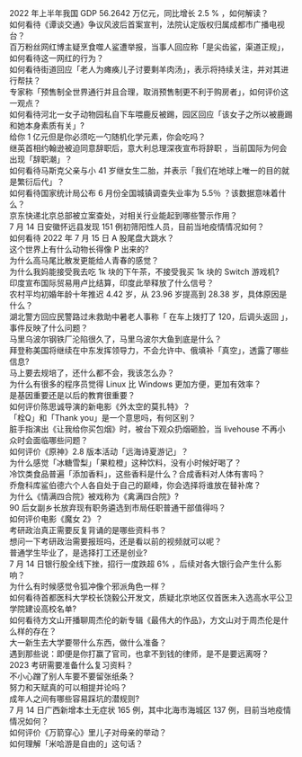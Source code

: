 2022 年上半年我国 GDP 56.2642 万亿元，同比增长 2.5 % ，如何解读？  
如何看待《谭谈交通》争议风波后首案宣判，法院认定版权归属成都市广播电视台？  
百万粉丝网红博主疑烹食噬人鲨遭举报，当事人回应称「是尖齿鲨，渠道正规」，如何看待这一网红的行为？  
如何看待街道回应「老人为瘫痪儿子讨要剩羊肉汤」，表示将持续关注，并对其进行帮扶？  
专家称「预售制全世界通行并且合理，取消预售制更不利于购房者」，如何评价这一观点？  
如何看待河北一女子动物园私自下车喂鹿反被踢，园区回应「该女子之所以被鹿踢和她本身素质有关」?  
给你 1 亿元但是你必须吃一勺随机化学元素，你会吃吗？  
继英首相约翰逊被迫同意辞职后，意大利总理深夜宣布将辞职 ，当前国际为何会出现「辞职潮」？  
如何看待马斯克父亲与小 41 岁继女生二胎，并表示「我们在地球上唯一的目的就是繁衍后代」？  
如何看待国家统计局公布 6 月份全国城镇调查失业率为 5.5％ ？该数据意味着什么？  
京东快递北京总部被立案查处，对相关行业能起到哪些警示作用？  
7 月 14 日安徽怀远县发现 151 例初筛阳性人员，目前当地疫情情况如何？  
如何看待 2022 年 7 月 15 日 A 股尾盘大跳水？  
这个世界上有什么动物长得像 P 出来的?  
为什么高马尾比散发更能给人青春的感觉？  
为什么我妈能接受我去吃 1k 块的下午茶，不接受我买 1k 块的 Switch 游戏机?  
印度宣布国际贸易用卢比结算，印度此举释放了什么信号？  
农村平均初婚年龄十年推迟 4.42 岁，从 23.96 岁提高到 28.38 岁，具体原因是什么？  
湖北警方回应民警路过未救助中暑老人事称「 在车上拨打了 120，后调头返回 」，事件反映了什么问题？  
马里乌波尔钢铁厂沦陷很久了，马里乌波尔大鱼到底是什么？  
拜登称美国将继续在中东发挥领导力，不会允许中、俄填补「真空」，透露了哪些信息?  
马上要去规培了，还什么都不会，我该怎么办？  
为什么有很多的程序员觉得 Linux 比 Windows 更加方便，更加有效率？  
是基因重要还是以后的教育很重要？  
如何评价陈思诚导演的新电影《外太空的莫扎特》？  
「栓Q」和「Thank you」是一个意思吗，有何区别？  
脏手指演出《让我给你买包烟》时，被台下观众扔烟砸脸，当 livehouse 不再小众时会面临哪些问题？  
如何评价《原神》2.8 版本活动「远海诗夏游记」？  
为什么感觉「冰糖雪梨」「果粒橙」这种饮料，没有小时候好喝了？  
冷饮类食品普遍「添加香料」，这些香料是什么？合成香料对人体有害吗？  
乔詹科库鲨伯德六个人各自处于自己的巅峰，你会选择将谁放在替补席？  
为什么《情满四合院》被戏称为《禽满四合院》?  
90 后女副乡长放弃现有职务遴选到市局任职普通干部值得吗？  
如何评价电影《魔女 2》？  
考研政治真正需要反复背诵的是哪些资料书？  
想问一下考研政治需要报班吗，还是看以前的视频就可以呢？  
普通学生毕业了，是选择打工还是创业?  
7 月 14 日银行股全线下挫，招行一度跌超 6% ，后续对各大银行会产生什么影响？  
为什么有时候感觉令狐冲像个邪派角色一样？  
如何看待首都医科大学校长饶毅公开发文，质疑北京地区仅首医未入选高水平公卫学院建设高校名单?  
如何看待方文山开播聊周杰伦的新专辑《最伟大的作品》，方文山对于周杰伦是什么样的存在？  
大一新生去大学要带什么东西，做什么准备？  
遇到那些说：即便是你打赢了官司，也拿不到钱的律师，是不是要远离呀？  
2023 考研需要准备什么复习资料？  
不小心蹭了别人车要不要留张纸条？  
努力和天赋真的可以相提并论吗？  
成年人之间有哪些容易踩坑的潜规则?  
7 月 14 日广西新增本土无症状 165 例，其中北海市海城区 137 例，目前当地疫情情况如何？  
如何评价《万箭穿心》里儿子对母亲的举动？  
如何理解「米哈游是自由的」这句话？  
